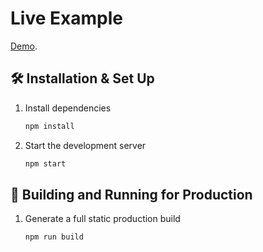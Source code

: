 # Live Example

[Demo](https://fedev21.github.io/aprende-landingpage/dist/).


## 🛠 Installation & Set Up

1. Install dependencies

   ```sh
   npm install
   ```

2. Start the development server

   ```sh
   npm start
   ```

## 🚀 Building and Running for Production

1. Generate a full static production build

   ```sh
   npm run build
   ```
